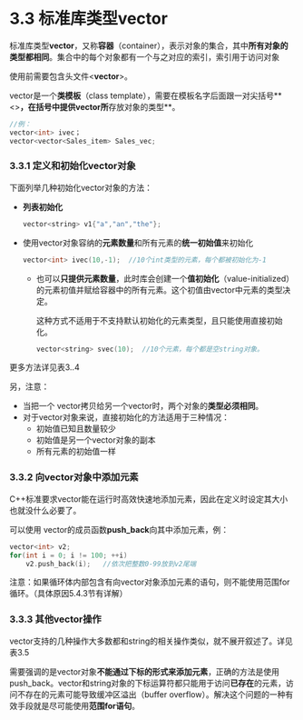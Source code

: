 # 3.3 标准库类型vector

标准库类型**vector**，又称**容器**（container），表示对象的集合，其中**所有对象的类型都相同**。集合中的每个对象都有一个与之对应的索引，索引用于访问对象

使用前需要包含头文件<**vector**>。

vector是一个**类模板**（class template），需要在模板名字后面跟一对尖括号**<>**，在括号中提供vector所**存放对象的类型**。

```cpp
//例：
vector<int> ivec；
vector<vector<Sales_item> Sales_vec;
```



### 3.3.1 定义和初始化vector对象

下面列举几种初始化vector对象的方法：

- **列表初始化**

  ```cpp
  vector<string> v1{"a","an","the"};
  ```

- 使用vector对象容纳的**元素数量**和所有元素的**统一初始值**来初始化

  ```cpp
  vector<int> ivec(10,-1);  //10个int类型的元素，每个都被初始化为-1
  ```

  - 也可以**只提供元素数量**，此时库会创建一个**值初始化**（value-initialized）的元素初值并赋给容器中的所有元素。这个初值由vector中元素的类型决定。

    这种方式不适用于不支持默认初始化的元素类型，且只能使用直接初始化。

    ```cpp
    vector<string> svec(10);  //10个元素，每个都是空string对象。
    ```

更多方法详见表3..4

另，注意：

- 当把一个 vector拷贝给另一个vector时，两个对象的**类型必须相同**。
- 对于vector对象来说，直接初始化的方法适用于三种情况：
  - 初始值已知且数量较少
  - 初始值是另一个vector对象的副本
  - 所有元素的初始值一样



### 3.3.2 向vector对象中添加元素

C++标准要求vector能在运行时高效快速地添加元素，因此在定义时设定其大小也就没什么必要了。

可以使用 vector的成员函数**push_back**向其中添加元素，例：

```cpp
vector<int> v2;
for(int i = 0; i != 100; ++i)
    v2.push_back(i);   //依次把整数0-99放到v2尾端
```

注意：如果循环体内部包含有向vector对象添加元素的语句，则不能使用范围for循环。（具体原因5.4.3节有详解）



### 3.3.3 其他vector操作

vector支持的几种操作大多数都和string的相关操作类似，就不展开叙述了。详见表3.5

需要强调的是vector对象**不能通过下标的形式来添加元素**，正确的方法是使用push_back。vector和string对象的下标运算符都只能用于访问**已存在**的元素，访问不存在的元素可能导致缓冲区溢出（buffer overflow）。解决这个问题的一种有效手段就是尽可能使用**范围for语句**。

